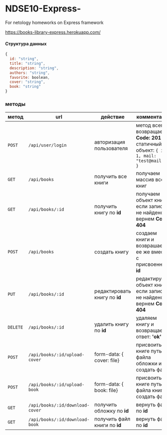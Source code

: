 # NDSE10-Express-
For netology homeworks on Express framework

https://books-library-express.herokuapp.com/
#### Структура данных
```javascript
{
  id: "string",
  title: "string",
  description: "string",
  authors: "string",
  favorite: boolean,
  cover: "string",
  book: "string"
}
``` 

### методы
метод | url | действие | комментарий
--- | --- | ---  | ---
`POST` | `/api/user/login` | авторизация пользователя | метод всегда возвращает **Code: 201** и статичный объект: `{ id: 1, mail: "test@mail.ru" }`
`GET` | `/api/books` | получить все книги | получаем массив всех книг
`GET` | `/api/books/:id` | получить книгу по **id** | получаем объект книги, если запись не найдено вернем **Code: 404** 
`POST` | `/api/books` | создать книгу | создаем книги и возврашаем ее же вместе с присвоенным **id**
`PUT` | `/api/books/:id` | редактировать книгу по **id** |  редактируем объект книги, если запись не найдено вернем **Code: 404**
`DELETE` | `/api/books/:id` | удалить книгу по **id** | удаляем книгу и возвращаем ответ: **'ok'** 
`POST` | `/api/books/:id/upload-cover` | form-data: { cover: file} | присвоить книге путь до файла обложки и создать файл | создаем файл и возвращаем книгу с путем **id**
`POST` | `/api/books/:id/upload-book` | form-data: { book: file} | присвоить книге путь до файла книги и создать файл | создаем файл и возвращаем книгу с путем **id**
`GET` | `/api/books/:id/download-cover` | получить обложку по **id** | вернуть файл по **id**
`GET` | `/api/books/:id/download-book` | получить файл книги по **id** | вернуть файл по **id**
